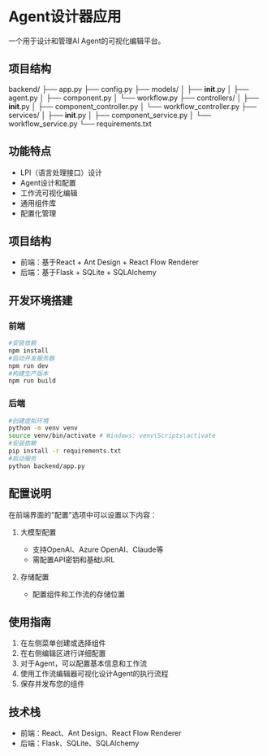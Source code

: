 # Agent设计器应用

一个用于设计和管理AI Agent的可视化编辑平台。

## 项目结构

backend/
├── app.py
├── config.py
├── models/
│   ├── __init__.py
│   ├── agent.py
│   ├── component.py
│   └── workflow.py
├── controllers/
│   ├── __init__.py
│   ├── component_controller.py
│   └── workflow_controller.py
├── services/
│   ├── __init__.py
│   ├── component_service.py
│   └── workflow_service.py
└── requirements.txt

## 功能特点

- LPI（语言处理接口）设计
- Agent设计和配置
- 工作流可视化编辑
- 通用组件库
- 配置化管理

## 项目结构

- 前端：基于React + Ant Design + React Flow Renderer
- 后端：基于Flask + SQLite + SQLAlchemy

## 开发环境搭建

### 前端
```bash
#安装依赖
npm install
#启动开发服务器
npm run dev
#构建生产版本
npm run build
```

### 后端
```bash
#创建虚拟环境
python -m venv venv
source venv/bin/activate # Windows: venv\Scripts\activate
#安装依赖
pip install -r requirements.txt
#启动服务
python backend/app.py
```


## 配置说明

在前端界面的"配置"选项中可以设置以下内容：

1. 大模型配置
   - 支持OpenAI、Azure OpenAI、Claude等
   - 需配置API密钥和基础URL

2. 存储配置
   - 配置组件和工作流的存储位置

## 使用指南

1. 在左侧菜单创建或选择组件
2. 在右侧编辑区进行详细配置
3. 对于Agent，可以配置基本信息和工作流
4. 使用工作流编辑器可视化设计Agent的执行流程
5. 保存并发布您的组件

## 技术栈

- 前端：React、Ant Design、React Flow Renderer
- 后端：Flask、SQLite、SQLAlchemy

